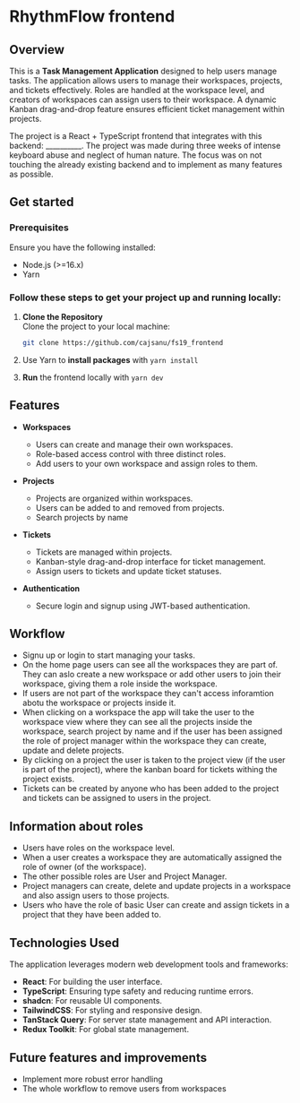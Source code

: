 # RhythmFlow frontend

## Overview

This is a **Task Management Application** designed to help users manage tasks. The application allows users to manage their workspaces, projects, and tickets effectively. Roles are handled at the workspace level, and creators of workspaces can assign users to their workspace. A dynamic Kanban drag-and-drop feature ensures efficient ticket management within projects.

The project is a React + TypeScript frontend that integrates with this backend: __________. The project was made during three weeks of intense keyboard abuse and neglect of human nature. The focus was on not touching the already existing backend and to implement as many features as possible.

## Get started

### Prerequisites

Ensure you have the following installed:

- Node.js (>=16.x)
- Yarn 

### Follow these steps to get your project up and running locally:

1. **Clone the Repository**  
   Clone the project to your local machine:  
   ```bash
   git clone https://github.com/cajsanu/fs19_frontend

2. Use Yarn to **install packages** with
  `yarn install`

3. **Run** the frontend locally with `yarn dev`


## Features

- **Workspaces**
  - Users can create and manage their own workspaces.
  - Role-based access control with three distinct roles.
  - Add users to your own workspace and assign roles to them.

- **Projects**
  - Projects are organized within workspaces.
  - Users can be added to and removed from projects.
  - Search projects by name

- **Tickets**
  - Tickets are managed within projects.
  - Kanban-style drag-and-drop interface for ticket management. 
  - Assign users to tickets and update ticket statuses.

- **Authentication**
  - Secure login and signup using JWT-based authentication.

## Workflow 
- Signu up or login to start managing your tasks. 
- On the home page users can see all the workspaces they are part of. They can aslo create a new workspace or add other users to join their workspace, giving them a role inside the workspace. 
- If users are not part of the workspace they can't access inforamtion abotu the workspace or projects inside it. 
- When clicking on a workspace the app will take the user to the workspace view where they can see all the projects inside the workspace, search project by name and if the user has been assigned the role of project manager within the workspace they can create, update and delete projects. 
- By clicking on a project the user is taken to the project view (if the user is part of the project), where the kanban board for tickets withing the project exists. 
- Tickets can be created by anyone who has been added to the project and tickets can be assigned to users in the project. 

## Information about roles
- Users have roles on the workspace level.
- When a user creates a workspace they are automatically assigned the role of owner (of the workspace).
- The other possible roles are User and Project Manager. 
- Project managers can create, delete and update projects in a workspace and also assign users to those projects. 
- Users who have the role of basic User can create and assign tickets in a project that they have been added to. 

## Technologies Used

The application leverages modern web development tools and frameworks:

- **React**: For building the user interface.
- **TypeScript**: Ensuring type safety and reducing runtime errors.
- **shadcn**: For reusable UI components.
- **TailwindCSS**: For styling and responsive design.
- **TanStack Query**: For server state management and API interaction.
- **Redux Toolkit**: For global state management.


## Future features and improvements
- Implement more robust error handling
- The whole workflow to remove users from workspaces




